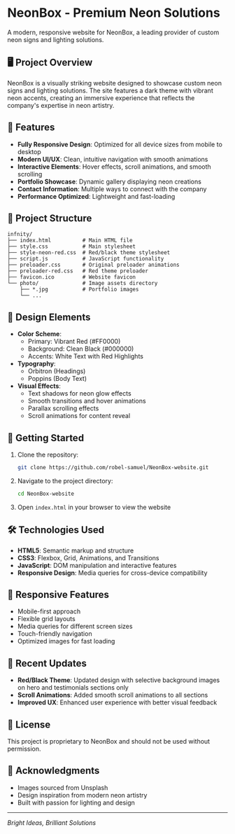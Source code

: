 # NeonBox - Premium Neon Solutions

A modern, responsive website for NeonBox, a leading provider of custom neon signs and lighting solutions.

## 🖥️ Project Overview

NeonBox is a visually striking website designed to showcase custom neon signs and lighting solutions. The site features a dark theme with vibrant neon accents, creating an immersive experience that reflects the company's expertise in neon artistry.

## 🌟 Features

- **Fully Responsive Design**: Optimized for all device sizes from mobile to desktop
- **Modern UI/UX**: Clean, intuitive navigation with smooth animations
- **Interactive Elements**: Hover effects, scroll animations, and smooth scrolling
- **Portfolio Showcase**: Dynamic gallery displaying neon creations
- **Contact Information**: Multiple ways to connect with the company
- **Performance Optimized**: Lightweight and fast-loading

## 📁 Project Structure

```
infnity/
├── index.html          # Main HTML file
├── style.css           # Main stylesheet
├── style-neon-red.css  # Red/black theme stylesheet
├── script.js           # JavaScript functionality
├── preloader.css       # Original preloader animations
├── preloader-red.css   # Red theme preloader
├── favicon.ico         # Website favicon
└── photo/              # Image assets directory
    ├── *.jpg           # Portfolio images
    └── ...
```

## 🎨 Design Elements

- **Color Scheme**: 
  - Primary: Vibrant Red (#FF0000)
  - Background: Clean Black (#000000)
  - Accents: White Text with Red Highlights
- **Typography**: 
  - Orbitron (Headings)
  - Poppins (Body Text)
- **Visual Effects**: 
  - Text shadows for neon glow effects
  - Smooth transitions and hover animations
  - Parallax scrolling effects
  - Scroll animations for content reveal

## 🚀 Getting Started

1. Clone the repository:
   ```bash
   git clone https://github.com/robel-samuel/NeonBox-website.git
   ```

2. Navigate to the project directory:
   ```bash
   cd NeonBox-website
   ```

3. Open `index.html` in your browser to view the website

## 🛠️ Technologies Used

- **HTML5**: Semantic markup and structure
- **CSS3**: Flexbox, Grid, Animations, and Transitions
- **JavaScript**: DOM manipulation and interactive features
- **Responsive Design**: Media queries for cross-device compatibility

## 📱 Responsive Features

- Mobile-first approach
- Flexible grid layouts
- Media queries for different screen sizes
- Touch-friendly navigation
- Optimized images for fast loading

## 🔄 Recent Updates

- **Red/Black Theme**: Updated design with selective background images on hero and testimonials sections only
- **Scroll Animations**: Added smooth scroll animations to all sections
- **Improved UX**: Enhanced user experience with better visual feedback

## 📄 License

This project is proprietary to NeonBox and should not be used without permission.

## 🙏 Acknowledgments

- Images sourced from Unsplash
- Design inspiration from modern neon artistry
- Built with passion for lighting and design

---

*Bright Ideas, Brilliant Solutions*